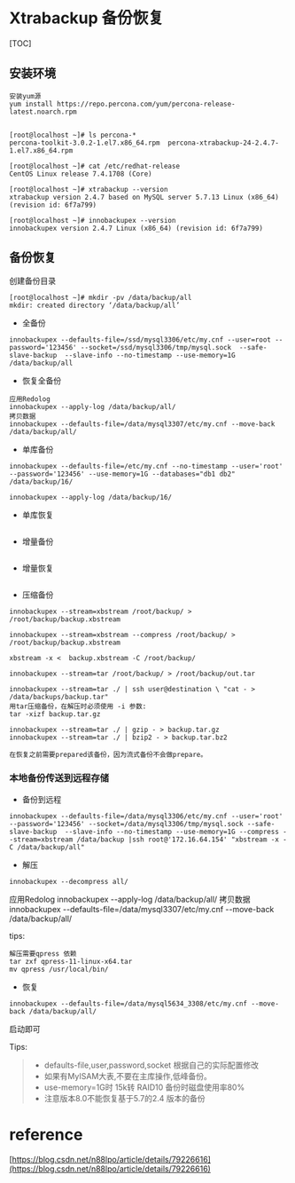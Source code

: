 # Xtrabackup 备份恢复

[TOC]



## 安装环境

```shell
安装yum源
yum install https://repo.percona.com/yum/percona-release-latest.noarch.rpm


[root@localhost ~]# ls percona-*
percona-toolkit-3.0.2-1.el7.x86_64.rpm  percona-xtrabackup-24-2.4.7-1.el7.x86_64.rpm

[root@localhost ~]# cat /etc/redhat-release 
CentOS Linux release 7.4.1708 (Core) 

[root@localhost ~]# xtrabackup --version
xtrabackup version 2.4.7 based on MySQL server 5.7.13 Linux (x86_64) (revision id: 6f7a799)

[root@localhost ~]# innobackupex --version
innobackupex version 2.4.7 Linux (x86_64) (revision id: 6f7a799)
```

## 备份恢复
创建备份目录

```shell
[root@localhost ~]# mkdir -pv /data/backup/all
mkdir: created directory ‘/data/backup/all’

```

* 全备份

```shell
innobackupex --defaults-file=/ssd/mysql3306/etc/my.cnf --user=root --password='123456' --socket=/ssd/mysql3306/tmp/mysql.sock  --safe-slave-backup  --slave-info --no-timestamp --use-memory=1G /data/backup/all

```

* 恢复全备份

```
应用Redolog
innobackupex --apply-log /data/backup/all/
拷贝数据
innobackupex --defaults-file=/data/mysql3307/etc/my.cnf --move-back /data/backup/all/
```

* 单库备份

```
innobackupex --defaults-file=/etc/my.cnf --no-timestamp --user='root' --password='123456' --use-memory=1G --databases="db1 db2"  /data/backup/16/ 
 
innobackupex --apply-log /data/backup/16/
```

* 单库恢复

```

```

* 增量备份

```

```

* 增量恢复

```

```


* 压缩备份

```
innobackupex --stream=xbstream /root/backup/ > /root/backup/backup.xbstream

innobackupex --stream=xbstream --compress /root/backup/ > /root/backup/backup.xbstream

xbstream -x <  backup.xbstream -C /root/backup/

innobackupex --stream=tar /root/backup/ > /root/backup/out.tar

innobackupex --stream=tar ./ | ssh user@destination \ "cat - > /data/backups/backup.tar"
用tar压缩备份，在解压时必须使用 -i 参数:
tar -xizf backup.tar.gz

innobackupex --stream=tar ./ | gzip - > backup.tar.gz
innobackupex --stream=tar ./ | bzip2 - > backup.tar.bz2

在恢复之前需要prepared该备份，因为流式备份不会做prepare。
```


### 本地备份传送到远程存储

* 备份到远程

```
innobackupex --defaults-file=/data/mysql3306/etc/my.cnf --user='root' --password='123456' --socket=/data/mysql3306/tmp/mysql.sock --safe-slave-backup  --slave-info --no-timestamp --use-memory=1G --compress --stream=xbstream /data/backup |ssh root@'172.16.64.154' "xbstream -x -C /data/backup/all"

```

* 解压

```
innobackupex --decompress all/

```
应用Redolog
innobackupex --apply-log /data/backup/all/
拷贝数据
innobackupex --defaults-file=/data/mysql3307/etc/my.cnf --move-back /data/backup/all/


tips:

```
解压需要qpress 依赖
tar zxf qpress-11-linux-x64.tar
mv qpress /usr/local/bin/
```

* 恢复

```
innobackupex --defaults-file=/data/mysql5634_3308/etc/my.cnf --move-back /data/backup/all/
```

启动即可




Tips:
>   * defaults-file,user,password,socket 根据自己的实际配置修改
>   * 如果有MyISAM大表,不要在主库操作,低峰备份。
>   * use-memory=1G时 15k转 RAID10 备份时磁盘使用率80%
> * 注意版本8.0不能恢复基于5.7的2.4 版本的备份
> 

# reference

[https://blog.csdn.net/n88lpo/article/details/79226616](https://blog.csdn.net/n88lpo/article/details/79226616)
